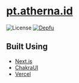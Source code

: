 # [pt.atherna.id](https://pt.atherna.id/)

![License](https://badgen.net/github/license/chr-ge/atherna.id?color=cyan)
[![Depfu](https://badges.depfu.com/badges/c72a89d7d61da748fcf12b74873a8678/overview.svg)](https://depfu.com/github/chr-ge/atherna.id?project_id=24690)

## Built Using
- [Next.js](https://nextjs.org/)
- [ChakraUI](https://chakra-ui.com/)
- [Vercel](https://vercel.com)
